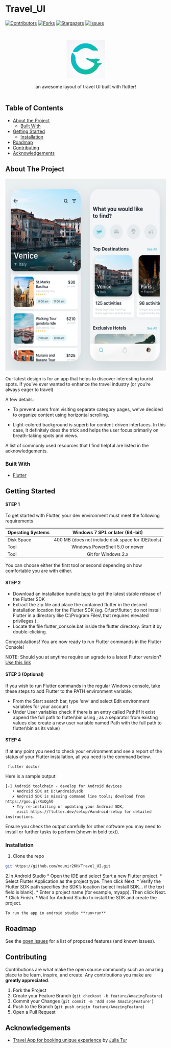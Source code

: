 # Travel_UI
<!--
*** Thanks for checking out this README Template. If you have a suggestion that would
*** make this better, please fork the repo and create a pull request or simply open
*** an issue with the tag "enhancement".
*** Thanks again! Now go create something AMAZING! :D
-->





<!-- PROJECT SHIELDS -->
<!--
*** I'm using markdown "reference style" links for readability.
*** Reference links are enclosed in brackets [ ] instead of parentheses ( ).
*** See the bottom of this document for the declaration of the reference variables
*** for contributors-url, forks-url, etc. This is an optional, concise syntax you may use.
*** https://www.markdownguide.org/basic-syntax/#reference-style-links
-->
[![Contributors][contributors-shield]][contributors-url]
[![Forks][forks-shield]][forks-url]
[![Stargazers][stars-shield]][stars-url]
[![Issues][issues-shield]][issues-url]



<!-- PROJECT LOGO -->
<br />
<p align="center">
  <a href="https://github.com/mounir2KH/Travel_UI">
    <img src="assets/images/Mylogo.png" alt="Logo" width="120" height="120">
  </a>
  <p align="center">
   an awesome layout of travel UI built with flutter!
    <br />
    <br />
  </p>
</p>



<!-- TABLE OF CONTENTS -->
## Table of Contents

* [About the Project](#about-the-project)
  * [Built With](#built-with)
* [Getting Started](#getting-started)
  * [Installation](#installation)
* [Roadmap](#roadmap)
* [Contributing](#contributing)
* [Acknowledgements](#acknowledgements)



<!-- ABOUT THE PROJECT -->
## About The Project
<p align="center">
<img src="assets/images/ReadmeScreen.png"   height="600" width="600" />
</p>
Our latest design is for an app that helps to discover interesting tourist spots. If you’ve ever wanted to enhance the travel industry (or you’re always eager to travel)


A few details:

* To prevent users from visiting separate category pages, we’ve decided to organize content using horizontal scrolling.

* Light-colored background is superb for content-driven interfaces. In this case, it definitely does the trick and helps the user focus primarily on breath-taking spots and views.

A list of commonly used resources that I find helpful are listed in the acknowledgements.

### Built With
* [Flutter](https://flutter.dev/?gclid=EAIaIQobChMI6d7wjfrb6QIVWJ3VCh20-QUzEAAYASAAEgJJuvD_BwE&gclsrc=aw.ds)


<!-- GETTING STARTED -->
## Getting Started
#### STEP 1
To get started with Flutter, your dev environment must meet the following requirements

| Operating Systems        | Windows 7 SP1 or later (64-bit)           |
| ------------- |:-------------:|
| Disk Space     | 400 MB (does not include disk space for IDE/tools) |
| Tool    | Windows PowerShell 5.0 or newer      |
| Tool | Git for Windows 2.x     |

You can choose either the first tool or second depending on how comfortable you are with either.

#### STEP 2

- Download an installation bundle [here](https://storage.googleapis.com/flutter_infra/releases/stable/windows/flutter_windows_v1.2.1-stable.zip) to get the latest stable release of the Flutter SDK
- Extract the zip file and place the contained flutter in the desired installation location for the Flutter SDK (eg. C:\src\flutter;  do not install Flutter in a directory like C:\Program Files\ that requires elevated privileges ).
- Locate the file flutter_console.bat inside the flutter directory. Start it by double-clicking.

Congratulations! You are now ready to run Flutter commands in the Flutter Console!

NOTE: Should you at anytime require an ugrade to a latest Flutter version? [Use this link](https://flutter.dev/docs/development/tools/sdk/upgrading)


#### STEP 3 (Optional)

If you wish to run Flutter commands in the regular Windows console, take these steps to add Flutter to the PATH environment variable:
- From the Start search bar, type ‘env’ and select Edit environment variables for your account
- Under User variables check if there is an entry called Path(If it exist append the full path to flutter\bin using ; as a separator from existing values else create a new user variable named Path with the full path to flutter\bin as its value)


#### STEP 4
If at any point you need to check your environment and see a report of the status of your Flutter installation, all you need is the command below.
```windows
 flutter doctor
 ```
 Here is a sample output:
 ```windows
[-] Android toolchain - develop for Android devices
    • Android SDK at D:\Android\sdk
    ✗ Android SDK is missing command line tools; download from https://goo.gl/XxQghQ
    • Try re-installing or updating your Android SDK,
      visit https://flutter.dev/setup/#android-setup for detailed instructions.
 ```
Ensure you check the output carefully for other software you may need to install or further tasks to perform (shown in bold text).


### Installation

1. Clone the repo
```sh
git https://github.com/mounir2KH/Travel_UI.git
```
2.In Android Studio
           * Open the IDE and select Start a new Flutter project.
           * Select Flutter Application as the project type. Then click Next.
           * Verify the Flutter SDK path specifies the SDK’s location (select Install SDK… if the text field is blank).
           * Enter a project name (for example, myapp). Then click Next.
           * Click Finish.
           * Wait for Android Studio to install the SDK and create the project.

    To run the app in android studio **run>run**


<!-- ROADMAP -->
## Roadmap

See the [open issues](https://github.com/mounir2KH/Travel_UI/issues) for a list of proposed features (and known issues).

<!-- CONTRIBUTING -->
## Contributing

Contributions are what make the open source community such an amazing place to be learn, inspire, and create. Any contributions you make are **greatly appreciated**.

1. Fork the Project
2. Create your Feature Branch (`git checkout -b feature/AmazingFeature`)
3. Commit your Changes (`git commit -m 'Add some AmazingFeature'`)
4. Push to the Branch (`git push origin feature/AmazingFeature`)
5. Open a Pull Request



<!-- ACKNOWLEDGEMENTS -->
## Acknowledgements
* [Travel App for booking unique experience](https://dribbble.com/shots/6510521-Travel-App-for-booking-unique-experience) by [Julia Tur](https://dribbble.com/julia_tur)






<!-- MARKDOWN LINKS & IMAGES -->
[contributors-shield]: https://img.shields.io/github/contributors/othneildrew/Best-README-Template.svg?style=flat-square
[contributors-url]: https://github.com/mounir2KH/Travel_UI/graphs/contributors
[forks-shield]: https://img.shields.io/github/forks/othneildrew/Best-README-Template.svg?style=flat-square
[forks-url]: https://github.com/mounir2KH/Travel_UI/network/members
[stars-shield]: https://img.shields.io/github/stars/othneildrew/Best-README-Template.svg?style=flat-square
[stars-url]: https://github.com/mounir2KH/Travel_UI/stargazers
[issues-shield]: https://img.shields.io/github/issues/othneildrew/Best-README-Template.svg?style=flat-square
[issues-url]: https://github.com/mounir2KH/Travel_UI/issues